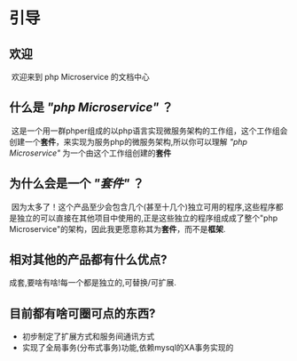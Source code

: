 # 引导

## 欢迎 
  欢迎来到 php Microservice 的文档中心
## 什么是 *"php Microservice"* ？
  这是一个用一群phper组成的以php语言实现微服务架构的工作组，这个工作组会创建一个**套件**，来实现为服务php的微服务架构,所以你可以理解 *"php Microservice"* 为一个由这个工作组创建的**套件**
## 为什么会是一个 *"套件"* ？
  因为太多了！这个产品至少会包含几个(甚至十几个)独立可用的程序,这些程序都是独立的可以直接在其他项目中使用的,正是这些独立的程序组成成了整个"php Microservice"的架构，因此我更愿意称其为**套件**，而不是**框架**.
 ## 相对其他的产品都有什么优点?
  成套,要啥有啥!每一个都是独立的,可替换/可扩展.
## 目前都有啥可圈可点的东西?
  * 初步制定了扩展方式和服务间通讯方式
  * 实现了全局事务(分布式事务)功能,依赖mysql的XA事务实现的

  
